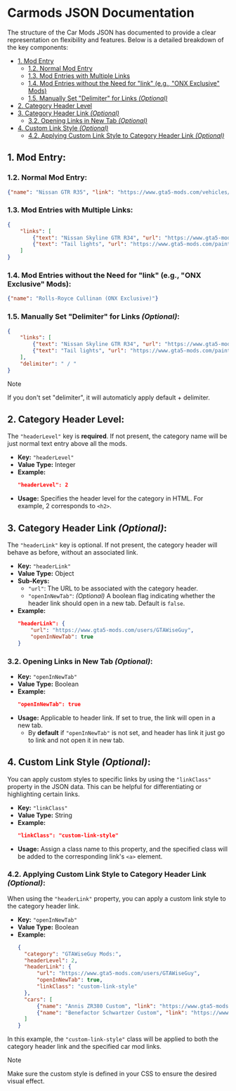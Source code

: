 # Carmods JSON Documentation

The structure of the Car Mods JSON has documented to provide a clear representation on flexibility and features. Below is a detailed breakdown of the key components:

- [1. Mod Entry](#1-mod-entry)
  - [1.2. Normal Mod Entry](#12-normal-mod-entry)
  - [1.3. Mod Entries with Multiple Links](#13-mod-entries-with-multiple-links)
  - [1.4. Mod Entries without the Need for "link" (e.g., "ONX Exclusive" Mods)](#14-mod-entries-without-the-need-for-link-eg-onx-exclusive-mods)
  - [1.5. Manually Set "Delimiter" for Links _(Optional)_](#15-manually-set-delimiter-for-links-optional)
- [2. Category Header Level](#2-category-header-level)
- [3. Category Header Link _(Optional)_](#3-category-header-link-optional)
  - [3.2. Opening Links in New Tab _(Optional)_](#32-opening-links-in-new-tab-optional)
- [4. Custom Link Style _(Optional)_](#3-custom-link-style-optional)
  - [4.2. Applying Custom Link Style to Category Header Link _(Optional)_](#32-applying-custom-link-style-to-category-header-link-optional)


## 1. Mod Entry:

### 1.2. Normal Mod Entry:

```json
{"name": "Nissan GTR R35", "link": "https://www.gta5-mods.com/vehicles/nissan-gtr-r35-varis-wald-c-west-topsecret"}
```

### 1.3. Mod Entries with Multiple Links:

```json
{
    "links": [
        {"text": "Nissan Skyline GTR R34", "url": "https://www.gta5-mods.com/vehicles/nissan-skyline-gt-r-bnr34-yca-y97y"},
        {"text": "Tail lights", "url": "https://www.gta5-mods.com/paintjobs/tail-lights-for-nissan-skyline-gt-r-bnr34"}
    ]
}
```

### 1.4. Mod Entries without the Need for "link" (e.g., "ONX Exclusive" Mods):

```json
{"name": "Rolls-Royce Cullinan (ONX Exclusive)"}
```

### 1.5. Manually Set "Delimiter" for Links _(Optional)_:

```json
{
    "links": [
        {"text": "Nissan Skyline GTR R34", "url": "https://www.gta5-mods.com/vehicles/nissan-skyline-gt-r-bnr34-yca-y97y"},
        {"text": "Tail lights", "url": "https://www.gta5-mods.com/paintjobs/tail-lights-for-nissan-skyline-gt-r-bnr34"}
    ],
    "delimiter": " / "
}
```

> [!NOTE]  
> If you don't set "delimiter", it will automaticly apply default + delimiter.


## 2. Category Header Level:

The `"headerLevel"` key is **required**. If not present, the category name will be just normal text entry above all the mods.

- **Key:** `"headerLevel"`
- **Value Type:** Integer
- **Example:**
  ```json
  "headerLevel": 2
  ```
- **Usage:** Specifies the header level for the category in HTML. For example, 2 corresponds to `<h2>`.


## 3. Category Header Link _(Optional)_:

The `"headerLink"` key is optional. If not present, the category header will behave as before, without an associated link.

- **Key:** `"headerLink"`
- **Value Type:** Object
- **Sub-Keys:**
  - `"url"`: The URL to be associated with the category header.
  - `"openInNewTab"`: _(Optional)_ A boolean flag indicating whether the header link should open in a new tab. Default is `false`.
- **Example:**
  ```json
  "headerLink": {
      "url": "https://www.gta5-mods.com/users/GTAWiseGuy",
      "openInNewTab": true
  }
  ```

### 3.2. Opening Links in New Tab _(Optional)_:

- **Key:** `"openInNewTab"`
- **Value Type:** Boolean
- **Example:**
  ```json
  "openInNewTab": true
  ```
- **Usage:** Applicable to header link. If set to true, the link will open in a new tab.
  - By **default** if `"openInNewTab"` is not set, and header has link it just go to link and not open it in new tab.

## 4. Custom Link Style _(Optional)_:

You can apply custom styles to specific links by using the `"linkClass"` property in the JSON data. This can be helpful for differentiating or highlighting certain links.

- **Key:** `"linkClass"`
- **Value Type:** String
- **Example:**
  ```json
  "linkClass": "custom-link-style"
  ```
- **Usage:** Assign a class name to this property, and the specified class will be added to the corresponding link's `<a>` element.

### 4.2. Applying Custom Link Style to Category Header Link _(Optional)_:

When using the `"headerLink"` property, you can apply a custom link style to the category header link.

- **Key:** `"openInNewTab"`
- **Value Type:** Boolean
- **Example:**
  ```json
  {
    "category": "GTAWiseGuy Mods:",
    "headerLevel": 2,
    "headerLink": {
        "url": "https://www.gta5-mods.com/users/GTAWiseGuy",
        "openInNewTab": true,
        "linkClass": "custom-link-style"
    },
    "cars": [
        {"name": "Annis ZR380 Custom", "link": "https://www.gta5-mods.com/vehicles/6str-annis-zr380-custom-add-on-tuning", "linkClass": "custom-link-style"},
        {"name": "Benefactor Schwartzer Custom", "link": "https://www.gta5-mods.com/vehicles/6str-benefactor-schwartzer-aggressor-custom-add-on-tuning", "linkClass": "custom-link-style"},
    ]
  }
  ```

In this example, the `"custom-link-style"` class will be applied to both the category header link and the specified car mod links.

> [!NOTE]  
> Make sure the custom style is defined in your CSS to ensure the desired visual effect.